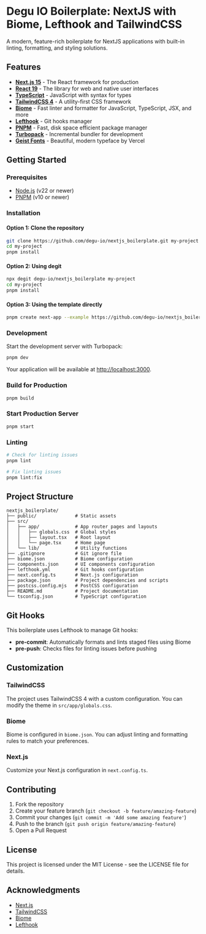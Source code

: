 # Degu IO Boilerplate: NextJS with Biome, Lefthook and TailwindCSS

A modern, feature-rich boilerplate for NextJS applications with built-in linting, formatting, and styling solutions.

## Features

- **[Next.js 15](https://nextjs.org/)** - The React framework for production
- **[React 19](https://react.dev/)** - The library for web and native user interfaces
- **[TypeScript](https://www.typescriptlang.org/)** - JavaScript with syntax for types
- **[TailwindCSS 4](https://tailwindcss.com/)** - A utility-first CSS framework
- **[Biome](https://biomejs.dev/)** - Fast linter and formatter for JavaScript, TypeScript, JSX, and more
- **[Lefthook](https://github.com/evilmartians/lefthook)** - Git hooks manager
- **[PNPM](https://pnpm.io/)** - Fast, disk space efficient package manager
- **[Turbopack](https://turbo.build/pack)** - Incremental bundler for development
- **[Geist Fonts](https://vercel.com/font/geist)** - Beautiful, modern typeface by Vercel

## Getting Started

### Prerequisites

- [Node.js](https://nodejs.org/) (v22 or newer)
- [PNPM](https://pnpm.io/) (v10 or newer)

### Installation

#### Option 1: Clone the repository

```bash
git clone https://github.com/degu-io/nextjs_boilerplate.git my-project
cd my-project
pnpm install
```

#### Option 2: Using degit

```bash
npx degit degu-io/nextjs_boilerplate my-project
cd my-project
pnpm install
```

#### Option 3: Using the template directly

```bash
pnpm create next-app --example https://github.com/degu-io/nextjs_boilerplate my-project
```

### Development

Start the development server with Turbopack:

```bash
pnpm dev
```

Your application will be available at [http://localhost:3000](http://localhost:3000).

### Build for Production

```bash
pnpm build
```

### Start Production Server

```bash
pnpm start
```

### Linting

```bash
# Check for linting issues
pnpm lint

# Fix linting issues
pnpm lint:fix
```

## Project Structure

```
nextjs_boilerplate/
├── public/              # Static assets
├── src/
│   ├── app/             # App router pages and layouts
│   │   ├── globals.css  # Global styles
│   │   ├── layout.tsx   # Root layout
│   │   └── page.tsx     # Home page
│   └── lib/             # Utility functions
├── .gitignore           # Git ignore file
├── biome.json           # Biome configuration
├── components.json      # UI components configuration
├── lefthook.yml         # Git hooks configuration
├── next.config.ts       # Next.js configuration
├── package.json         # Project dependencies and scripts
├── postcss.config.mjs   # PostCSS configuration
├── README.md            # Project documentation
└── tsconfig.json        # TypeScript configuration
```

## Git Hooks

This boilerplate uses Lefthook to manage Git hooks:

- **pre-commit**: Automatically formats and lints staged files using Biome
- **pre-push**: Checks files for linting issues before pushing

## Customization

### TailwindCSS

The project uses TailwindCSS 4 with a custom configuration. You can modify the theme in `src/app/globals.css`.

### Biome

Biome is configured in `biome.json`. You can adjust linting and formatting rules to match your preferences.

### Next.js

Customize your Next.js configuration in `next.config.ts`.

## Contributing

1. Fork the repository
2. Create your feature branch (`git checkout -b feature/amazing-feature`)
3. Commit your changes (`git commit -m 'Add some amazing feature'`)
4. Push to the branch (`git push origin feature/amazing-feature`)
5. Open a Pull Request

## License

This project is licensed under the MIT License - see the LICENSE file for details.

## Acknowledgments

- [Next.js](https://nextjs.org/)
- [TailwindCSS](https://tailwindcss.com/)
- [Biome](https://biomejs.dev/)
- [Lefthook](https://github.com/evilmartians/lefthook)
